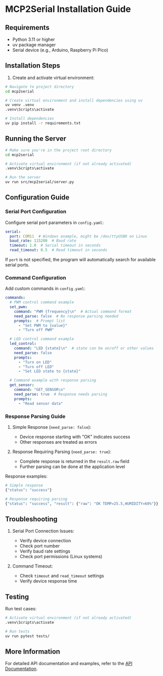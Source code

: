 # MCP2Serial Installation Guide

## Requirements

- Python 3.11 or higher
- uv package manager
- Serial device (e.g., Arduino, Raspberry Pi Pico)

## Installation Steps

1. Create and activate virtual environment:

```bash
# Navigate to project directory
cd mcp2serial

# Create virtual environment and install dependencies using uv
uv venv .venv
.venv\Scripts\activate

# Install dependencies
uv pip install -r requirements.txt
```

## Running the Server

```bash
# Make sure you're in the project root directory
cd mcp2serial

# Activate virtual environment (if not already activated)
.venv\Scripts\activate

# Run the server
uv run src/mcp2serial/server.py
```

## Configuration Guide

### Serial Port Configuration

Configure serial port parameters in `config.yaml`:

```yaml
serial:
  port: COM11  # Windows example, might be /dev/ttyUSB0 on Linux
  baud_rate: 115200  # Baud rate
  timeout: 1.0  # Serial timeout in seconds
  read_timeout: 0.5  # Read timeout in seconds
```

If `port` is not specified, the program will automatically search for available serial ports.

### Command Configuration

Add custom commands in `config.yaml`:

```yaml
commands:
  # PWM control command example
  set_pwm:
    command: "PWM {frequency}\n"  # Actual command format
    need_parse: false  # No response parsing needed
    prompts:  # Prompt list
      - "Set PWM to {value}"
      - "Turn off PWM"

  # LED control command example
  led_control:
    command: "LED {state}\n"  # state can be on/off or other values
    need_parse: false
    prompts:
      - "Turn on LED"
      - "Turn off LED"
      - "Set LED state to {state}"

  # Command example with response parsing
  get_sensor:
    command: "GET_SENSOR\n"
    need_parse: true  # Response needs parsing
    prompts:
      - "Read sensor data"
```

### Response Parsing Guide

1. Simple Response (`need_parse: false`):
   - Device response starting with "OK" indicates success
   - Other responses are treated as errors

2. Response Requiring Parsing (`need_parse: true`):
   - Complete response is returned in the `result.raw` field
   - Further parsing can be done at the application level

Response examples:
```python
# Simple response
{"status": "success"}

# Response requiring parsing
{"status": "success", "result": {"raw": "OK TEMP=25.5,HUMIDITY=60%"}}
```

## Troubleshooting

1. Serial Port Connection Issues:
   - Verify device connection
   - Check port number
   - Verify baud rate settings
   - Check port permissions (Linux systems)

2. Command Timeout:
   - Check `timeout` and `read_timeout` settings
   - Verify device response time

## Testing

Run test cases:

```bash
# Activate virtual environment (if not already activated)
.venv\Scripts\activate

# Run tests
uv run pytest tests/
```

## More Information

For detailed API documentation and examples, refer to the [API Documentation](../api.md).
